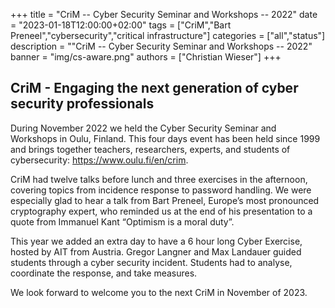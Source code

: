 +++
title = "CriM -- Cyber Security Seminar and Workshops -- 2022"
date = "2023-01-18T12:00:00+02:00"
tags = ["CriM","Bart Preneel","cybersecurity","critical infrastructure"]
categories = ["all","status"]
description = ""CriM -- Cyber Security Seminar and Workshops -- 2022"
banner = "img/cs-aware.png"
authors = ["Christian Wieser"]
+++

## CriM - Engaging the next generation of cyber security professionals


During November 2022 we held the Cyber Security Seminar and Workshops in Oulu, Finland. This four days event has been held since 1999 and brings together teachers, researchers, experts, and students of cybersecurity: https://www.oulu.fi/en/crim. 

CriM had twelve talks before lunch and three exercises in the afternoon, covering topics from incidence response to password handling. We were especially glad to hear a talk from Bart Preneel, Europe’s most pronounced cryptography expert, who reminded us at the end of his presentation to a quote from Immanuel Kant “Optimism is a moral duty”.  

This year we added an extra day to have a 6 hour long Cyber Exercise, hosted by AIT from Austria. Gregor Langner and Max Landauer guided students through a cyber security incident. Students had to analyse, coordinate the response, and take measures. 

We look forward to welcome you to the next CriM in November of 2023.

